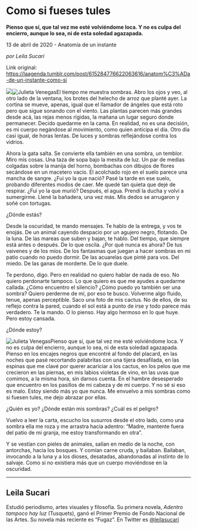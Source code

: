 # Como si fueses tules

**Pienso que sí, que tal vez me esté volviéndome loca. Y no es culpa del encierro, aunque lo sea, ni de esta soledad agazapada.**

13 de abril de 2020 - Anatomía de un instante

_por Leila Sucari_

Link original: https://laagenda.tumblr.com/post/615284776622063616/anatom%C3%ADa-de-un-instante-como-si

![](https://64.media.tumblr.com/bb2f22d6c5bd139e29b0eb37d199b1b0/b87f142e46db5601-04/s500x750/7964105ae0574b242d89e754403edacdc4719276.jpg)![Julieta Venegas](https://64.media.tumblr.com/1c1a254e8c1eb04bd9bbdbda1373f66f/b87f142e46db5601-00/s250x400/7cca0c9f3d9e1101ad478863e63f2ef34b822be0.jpg)El tiempo me muestra sombras. Abro los
ojos y veo, al otro lado de la ventana, los brotes del helecho de arroz que
planté ayer. La cortina se mueve, apenas, igual que el llamador de ángeles que
está roto pero que sigue sonando con el viento. Las plantas parecen más grandes
desde acá, las rejas menos rígidas, la mañana un lugar seguro donde permanecer.
Decido quedarme en la cama. En realidad, no es una decisión, es mi cuerpo negándose
al movimiento, como quien anticipa el día. Otro día casi igual, de horas lentas.
De luces y sombras reflejándose contra los vidrios. 

Ahora la gata salta. Se convierte ella
también en una sombra, un temblor. Miro mis cosas. Una taza de sopa bajo la
mesita de luz. Un par de medias colgadas sobre la manija del horno, bombachas
con dibujos de flores secándose en un macetero vacío. El acolchado rojo en el
suelo parece una mancha de sangre. ¿Fui yo la que nació? Pasé la tarde en ese
suelo, probando diferentes modos de caer. Me quedé tan quieta que dejé de
respirar. ¿Fui yo la que murió? Después, el agua. Prendí la ducha y volví a
sumergirme. Llené la bañadera, una vez más. Mis dedos se arrugaron y soñé con
tortugas. 

¿Dónde estás? 

Desde la oscuridad, te mando mensajes. Te
hablo de la entrega, y vos te enojás. De un animal cayendo despacio por un
agujero negro, flotando. De la luna. De las mareas que suben y bajan, te hablo.
Del tiempo, que siempre está antes o después. De lo que oscila. ¿Por qué nunca
es ahora? De tus vaivenes y de los míos. De los fantasmas que juegan a hacer
sombras en mi patio cuando no puedo dormir. De las acuarelas que pinté para
vos. Del miedo. De las ganas de morderte. De lo que duele. 

Te perdono, digo. Pero en realidad no
quiero hablar de nada de eso. No quiero perdonarte tampoco. Lo que quiero es
que me ayudes a quedarme callada. ¿Cómo encuentro el silencio? ¿Cómo puedo yo
también ser una sombra? Quiero perderme de mí, por eso te busco. Volverme algo
fluido, tenue, apenas perceptible. Saco una foto de mis cactus. No de ellos, de
su reflejo contra la pared, cuando el sol está a punto de irse y  todo parece más verdadero. Te la mando. O lo
pienso. Hay algo hermoso en lo que huye. Pero estoy cansada. 

¿Dónde estoy? 

![Julieta Venegas](https://64.media.tumblr.com/2ada9109a208932d83c63cc36320cfc1/b87f142e46db5601-30/s250x400/b1b77f7951a24baaed44d65e9c12ab7dde6050cc.jpg)Pienso que sí, que tal vez me esté
volviéndome loca. Y no es culpa del encierro, aunque lo sea, ni de esta soledad
agazapada. Pienso en los encajes negros que encontré al fondo del placard, en
las noches que pasé recortando palabritas con una tijera desafilada, en las
espinas que me clavé por querer acariciar a los cactus, en los pelos que me
crecieron en las piernas, en mis labios violetas de vino, en las uvas que
comimos, a la misma hora, sin darnos cuenta. En el hambre desesperado que
encuentro en los pasillos de mi cabeza y de mi cuerpo. Y no sé si eso es malo. Estoy
siendo más yo que nunca. Me envuelvo a mis sombras como si fuesen tules, me dejo
abrazar por ellas. 

¿Quién es yo? ¿Dónde están mis sombras?
¿Cuál es el peligro? 

Vuelvo a leer la carta, escucho los
susurros desde el otro lado, como una sombra ella me roza y me arrastra hacia
adentro: “Madre, mantente fuera del patio de mi granja, me estoy transformando
en otra”. 

Y se vestían con pieles de animales, salían
en medio de la noche, con antorchas, hacia los bosques. Y comían carne cruda, y
bailaban. Bailaban, invocando a la luna y a los dioses, desatadas, abandonadas
al instinto de lo salvaje. Como si no existiera más que un cuerpo moviéndose en
la oscuridad.



---

Leila Sucari
------------

 Estudió periodismo, artes visuales y filosofía. Su primera novela, *Adentro tampoco hay luz* (Tusquets), ganó el Primer Premio de Fondo Nacional de las Artes. Su novela más reciente es “Fugaz”. En Twitter es [@leilasucari](https://twitter.com/leilasucari) 

